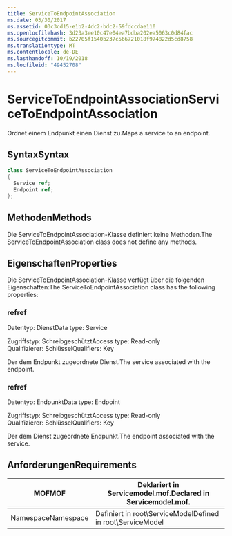 ```yaml
---
title: ServiceToEndpointAssociation
ms.date: 03/30/2017
ms.assetid: 03c3cd15-e1b2-4dc2-bdc2-59fdccdae110
ms.openlocfilehash: 3d23a3ee10c47e04ea7bdba202ea5063c0d84fac
ms.sourcegitcommit: b22705f1540b237c566721018f974822d5cd8758
ms.translationtype: MT
ms.contentlocale: de-DE
ms.lasthandoff: 10/19/2018
ms.locfileid: "49452708"
---
```

# <a name="servicetoendpointassociation"></a><span data-ttu-id="377f6-102">ServiceToEndpointAssociation</span><span class="sxs-lookup"><span data-stu-id="377f6-102">ServiceToEndpointAssociation</span></span>
<span data-ttu-id="377f6-103">Ordnet einem Endpunkt einen Dienst zu.</span><span class="sxs-lookup"><span data-stu-id="377f6-103">Maps a service to an endpoint.</span></span>  
  
## <a name="syntax"></a><span data-ttu-id="377f6-104">Syntax</span><span class="sxs-lookup"><span data-stu-id="377f6-104">Syntax</span></span>  
  
```csharp
class ServiceToEndpointAssociation  
{  
  Service ref;  
  Endpoint ref;  
};  
```  
  
## <a name="methods"></a><span data-ttu-id="377f6-105">Methoden</span><span class="sxs-lookup"><span data-stu-id="377f6-105">Methods</span></span>  
 <span data-ttu-id="377f6-106">Die ServiceToEndpointAssociation-Klasse definiert keine Methoden.</span><span class="sxs-lookup"><span data-stu-id="377f6-106">The ServiceToEndpointAssociation class does not define any methods.</span></span>  
  
## <a name="properties"></a><span data-ttu-id="377f6-107">Eigenschaften</span><span class="sxs-lookup"><span data-stu-id="377f6-107">Properties</span></span>  
 <span data-ttu-id="377f6-108">Die ServiceToEndpointAssociation-Klasse verfügt über die folgenden Eigenschaften:</span><span class="sxs-lookup"><span data-stu-id="377f6-108">The ServiceToEndpointAssociation class has the following properties:</span></span>  
  
### <a name="ref"></a><span data-ttu-id="377f6-109">ref</span><span class="sxs-lookup"><span data-stu-id="377f6-109">ref</span></span>  
 <span data-ttu-id="377f6-110">Datentyp: Dienst</span><span class="sxs-lookup"><span data-stu-id="377f6-110">Data type: Service</span></span>  
  
 <span data-ttu-id="377f6-111">Zugriffstyp: Schreibgeschützt</span><span class="sxs-lookup"><span data-stu-id="377f6-111">Access type: Read-only</span></span>  
<span data-ttu-id="377f6-112">Qualifizierer: Schlüssel</span><span class="sxs-lookup"><span data-stu-id="377f6-112">Qualifiers: Key</span></span>  
  
 <span data-ttu-id="377f6-113">Der dem Endpunkt zugeordnete Dienst.</span><span class="sxs-lookup"><span data-stu-id="377f6-113">The service associated with the endpoint.</span></span>  
  
### <a name="ref"></a><span data-ttu-id="377f6-114">ref</span><span class="sxs-lookup"><span data-stu-id="377f6-114">ref</span></span>  
 <span data-ttu-id="377f6-115">Datentyp: Endpunkt</span><span class="sxs-lookup"><span data-stu-id="377f6-115">Data type: Endpoint</span></span>  
  
 <span data-ttu-id="377f6-116">Zugriffstyp: Schreibgeschützt</span><span class="sxs-lookup"><span data-stu-id="377f6-116">Access type: Read-only</span></span>  
<span data-ttu-id="377f6-117">Qualifizierer: Schlüssel</span><span class="sxs-lookup"><span data-stu-id="377f6-117">Qualifiers: Key</span></span>  
  
 <span data-ttu-id="377f6-118">Der dem Dienst zugeordnete Endpunkt.</span><span class="sxs-lookup"><span data-stu-id="377f6-118">The endpoint associated with the service.</span></span>  
  
## <a name="requirements"></a><span data-ttu-id="377f6-119">Anforderungen</span><span class="sxs-lookup"><span data-stu-id="377f6-119">Requirements</span></span>  
  
|<span data-ttu-id="377f6-120">MOF</span><span class="sxs-lookup"><span data-stu-id="377f6-120">MOF</span></span>|<span data-ttu-id="377f6-121">Deklariert in Servicemodel.mof.</span><span class="sxs-lookup"><span data-stu-id="377f6-121">Declared in Servicemodel.mof.</span></span>|  
|---------|-----------------------------------|  
|<span data-ttu-id="377f6-122">Namespace</span><span class="sxs-lookup"><span data-stu-id="377f6-122">Namespace</span></span>|<span data-ttu-id="377f6-123">Definiert in root\ServiceModel</span><span class="sxs-lookup"><span data-stu-id="377f6-123">Defined in root\ServiceModel</span></span>|
